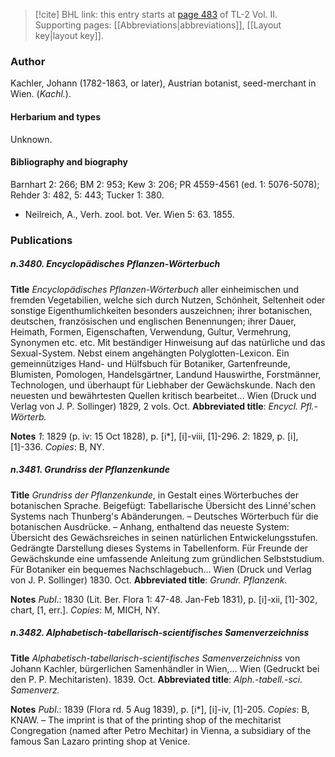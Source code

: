 > [!cite] BHL link: this entry starts at [page 483](https://www.biodiversitylibrary.org/item/103253#page/509/mode/1up) of TL-2 Vol. II.
> Supporting pages: [[Abbreviations|abbreviations]], [[Layout key|layout key]].

### Author

Kachler, Johann (1782-1863, or later), Austrian botanist, seed-merchant in Wien. (*Kachl.*).

#### Herbarium and types

Unknown.

#### Bibliography and biography

Barnhart 2: 266; BM 2: 953; Kew 3: 206; PR 4559-4561 (ed. 1: 5076-5078); Rehder 3: 482, 5: 443; Tucker 1: 380.
- Neilreich, A., Verh. zool. bot. Ver. Wien 5: 63. 1855.

### Publications

##### n.3480. Encyclopädisches Pflanzen-Wörterbuch

**Title**
*Encyclopädisches Pflanzen-Wörterbuch* aller einheimischen und fremden Vegetabilien, welche sich durch Nutzen, Schönheit, Seltenheit oder sonstige Eigenthumlichkeiten besonders auszeichnen; ihrer botanischen, deutschen, französischen und englischen Benennungen; ihrer Dauer, Heimath, Formen, Eigenschaften, Verwendung, Gultur, Vermehrung, Synonymen etc. etc. Mit beständiger Hinweisung auf das natürliche und das Sexual-System. Nebst einem angehängten Polyglotten-Lexicon. Ein gemeinnütziges Hand- und Hülfsbuch für Botaniker, Gartenfreunde, Blumisten, Pomologen, Handelsgärtner, Landund Hauswirthe, Forstmänner, Technologen, und überhaupt für Liebhaber der Gewächskunde. Nach den neuesten und bewährtesten Quellen kritisch bearbeitet... Wien (Druck und Verlag von J. P. Sollinger) 1829, 2 vols. Oct.
**Abbreviated title**: *Encycl. Pfl.-Wörterb.*

**Notes**
*1*: 1829 (p. iv: 15 Oct 1828), p. \[i\*\], \[i\]-viii, \[1\]-296.
*2*: 1829, p. \[i\], \[1\]-336.
*Copies*: B, NY.

##### n.3481. Grundriss der Pflanzenkunde

**Title**
*Grundriss der Pflanzenkunde*, in Gestalt eines Wörterbuches der botanischen Sprache. Beigefügt: Tabellarische Übersicht des Linné'schen Systems nach Thunberg's Abänderungen. – Deutsches Wörterbuch für die botanischen Ausdrücke. – Anhang, enthaltend das neueste System: Übersicht des Gewächsreiches in seinen natürlichen Entwickelungsstufen. Gedrängte Darstellung dieses Systems in Tabellenform. Für Freunde der Gewächskunde eine umfassende Anleitung zum gründlichen Selbststudium. Für Botaniker ein bequemes Nachschlagebuch... Wien (Druck und Verlag von J. P. Sollinger) 1830. Oct.
**Abbreviated title**: *Grundr. Pflanzenk.*

**Notes**
*Publ*.: 1830 (Lit. Ber. Flora 1: 47-48. Jan-Feb 1831), p. \[i\]-xii, \[1\]-302, chart, \[1, err.\]. *Copies*: M, MICH, NY.

##### n.3482. Alphabetisch-tabellarisch-scientifisches Samenverzeichniss

**Title**
*Alphabetisch-tabellarisch-scientifisches Samenverzeichniss* von Johann Kachler, bürgerlichen Samenhändler in Wien,... Wien (Gedruckt bei den P. P. Mechitaristen). 1839. Oct.
**Abbreviated title**: *Alph.-tabell.-sci. Samenverz.*

**Notes**
*Publ*.: 1839 (Flora rd. 5 Aug 1839), p. \[i\*\], \[i\]-iv, \[1\]-205. *Copies*: B, KNAW. – The imprint is that of the printing shop of the mechitarist Congregation (named after Petro Mechitar) in Vienna, a subsidiary of the famous San Lazaro printing shop at Venice.

